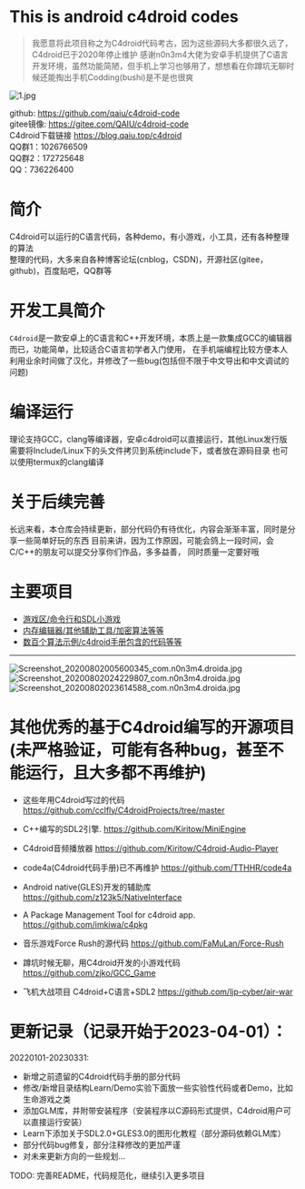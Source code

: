 # This is android c4droid codes
> 我愿意将此项目称之为C4droid代码考古，因为这些源码大多都很久远了，C4droid已于2020年停止维护
> 感谢n0n3m4大佬为安卓手机提供了C语言开发环境，虽然功能简陋，但手机上学习也够用了，想想看在你蹲坑无聊时候还能掏出手机Codding(bushi)是不是也很爽

![1.jpg](https://img.shields.io/badge/c4droid_example-200+-green)

github: https://github.com/qaiu/c4droid-code  
gitee镜像: https://gitee.com/QAIU/c4droid-code  
C4droid下载链接 https://blog.qaiu.top/c4droid  
QQ群1：1026766509  
QQ群2：172725648  
QQ：736226400  

# 简介
C4droid可以运行的C语言代码，各种demo，有小游戏，小工具，还有各种整理的算法  
整理的代码，大多来自各种博客论坛(cnblog，CSDN)，开源社区(gitee，github)，百度贴吧，QQ群等  
# 开发工具简介
`C4droid`是一款安卓上的C语言和C++开发环境，本质上是一款集成GCC的编辑器而已，功能简单，比较适合C语言初学者入门使用，
在手机端编程比较方便本人利用业余时间做了汉化，并修改了一些bug(包括但不限于中文导出和中文调试的问题)  

# 编译运行
理论支持GCC，clang等编译器，安卓c4droid可以直接运行，其他Linux发行版
需要将Include/Linux下的头文件拷贝到系统include下，或者放在源码目录
也可以使用termux的clang编译

# 关于后续完善
长远来看，本仓库会持续更新，部分代码仍有待优化，内容会渐渐丰富，同时是分享一些简单好玩的东西
目前来讲，因为工作原因，可能会鸽上一段时间，会C/C++的朋友可以提交分享你们作品，多多益善，
同时质量一定要好哦

# 主要项目
- [游戏区/命令行和SDL小游戏](https://github.com/qaiu/c4droid-code/tree/main/Game)
- [内存编辑器/其他辅助工具/加密算法等等](https://github.com/qaiu/c4droid-code/tree/main/Tool/memedit)
- [数百个算法示例/c4droid手册包含的代码等等](https://github.com/qaiu/c4droid-code/tree/main/Learn/C%E8%AF%AD%E8%A8%80%E5%9F%BA%E7%A1%80%E7%AE%97%E6%B3%95)

-----
![Screenshot_20200802005600345_com.n0n3m4.droida.jpg](https://blog.qaiu.top/upload/2020/08/Screenshot_2020-08-02-00-56-00-345_com.n0n3m4.droida-5c420cfc3c3d4375b0042716b2d2f9f4.jpg)
![Screenshot_20200802024229807_com.n0n3m4.droida.jpg](https://blog.qaiu.top/upload/2020/08/Screenshot_2020-08-02-02-42-29-807_com.n0n3m4.droida-3d48ade904dc49bf9f991ad9ff448bc0.jpg)
![Screenshot_20200802023614588_com.n0n3m4.droida.jpg](https://blog.qaiu.top/upload/2020/08/Screenshot_2020-08-02-02-36-14-588_com.n0n3m4.droida-ec34f56b785e4d15ad8257d239c1d8a0.jpg)

# 其他优秀的基于C4droid编写的开源项目(未严格验证，可能有各种bug，甚至不能运行，且大多都不再维护)
- 这些年用C4droid写过的代码 https://github.com/cclfly/C4droidProjects/tree/master

- C++编写的SDL2引擎. https://github.com/Kiritow/MiniEngine

- C4droid音频播放器 https://github.com/Kiritow/C4droid-Audio-Player

- code4a(C4droid代码手册)已不再维护 https://github.com/TTHHR/code4a

- Android native(GLES)开发的辅助库 https://github.com/z123k5/NativeInterface

- A Package Management Tool for c4droid app. https://github.com/imkiwa/c4pkg

- 音乐游戏Force Rush的源代码 https://github.com/FaMuLan/Force-Rush

- 蹲坑时候无聊，用C4droid开发的小游戏代码 https://github.com/zjko/GCC_Game

- 飞机大战项目 C4droid+C语言+SDL2 https://github.com/ljp-cyber/air-war



# 更新记录（记录开始于2023-04-01）：

20220101-20230331:
- 新增之前遗留的C4droid代码手册的部分代码
- 修改/新增目录结构Learn/Demo实验下面放一些实验性代码或者Demo，比如生命游戏之类
- 添加GLM库，并附带安装程序（安装程序以C源码形式提供，C4droid用户可以直接运行安装）
- Learn下添加关于SDL2.0+GLES3.0的图形化教程（部分源码依赖GLM库）
- 部分代码bug修复，部分注释修改的更加严谨
- 对未来更新方向的一些规划...

TODO: 完善README，代码规范化，继续引入更多项目



